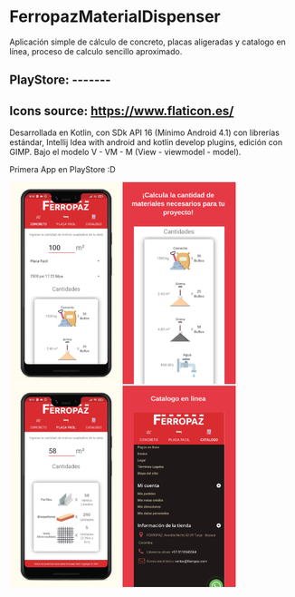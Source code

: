 # FerropazMaterialDispenser
Aplicación simple de cálculo de concreto, placas aligeradas y catalogo en línea, proceso de calculo sencillo aproximado.

## PlayStore: -------
## Icons source: https://www.flaticon.es/ 

Desarrollada en Kotlin, con SDk API 16 (Mínimo Android 4.1) con librerías estándar, Intellij Idea with android and kotlin develop plugins, edición con GIMP.
Bajo el modelo V - VM - M  (View - viewmodel - model).

Primera App en PlayStore :D

<img src="screenshots/Phone Screenshot 1.jpg" width="200"><img src="screenshots/Phone Screenshot 2.jpg" width="200"><img src="screenshots/Phone Screenshot 3.jpg" width="200"><img src="screenshots/Phone Screenshot 4.jpg" width="200">
